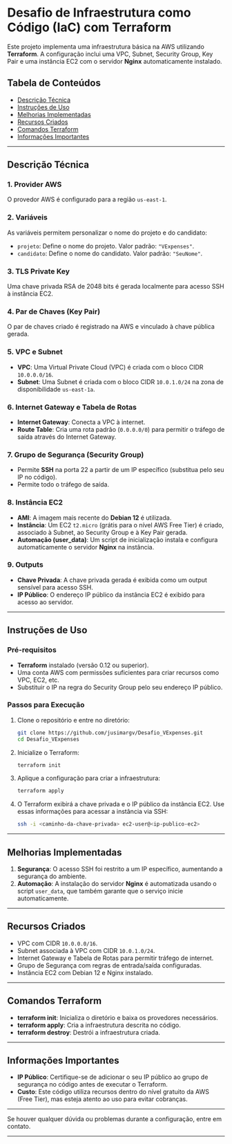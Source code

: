 # **Desafio de Infraestrutura como Código (IaC) com Terraform**

Este projeto implementa uma infraestrutura básica na AWS utilizando **Terraform**. A configuração inclui uma VPC, Subnet, Security Group, Key Pair e uma instância EC2 com o servidor **Nginx** automaticamente instalado.

## **Tabela de Conteúdos**
- [Descrição Técnica](#descrição-técnica)
- [Instruções de Uso](#instruções-de-uso)
- [Melhorias Implementadas](#melhorias-implementadas)
- [Recursos Criados](#recursos-criados)
- [Comandos Terraform](#comandos-terraform)
- [Informações Importantes](#informações-importantes)

---

## **Descrição Técnica**

### **1. Provider AWS**
O provedor AWS é configurado para a região `us-east-1`.

### **2. Variáveis**
As variáveis permitem personalizar o nome do projeto e do candidato:
- `projeto`: Define o nome do projeto. Valor padrão: `"VExpenses"`.
- `candidato`: Define o nome do candidato. Valor padrão: `"SeuNome"`.

### **3. TLS Private Key**
Uma chave privada RSA de 2048 bits é gerada localmente para acesso SSH à instância EC2.

### **4. Par de Chaves (Key Pair)**
O par de chaves criado é registrado na AWS e vinculado à chave pública gerada.

### **5. VPC e Subnet**
- **VPC**: Uma Virtual Private Cloud (VPC) é criada com o bloco CIDR `10.0.0.0/16`.
- **Subnet**: Uma Subnet é criada com o bloco CIDR `10.0.1.0/24` na zona de disponibilidade `us-east-1a`.

### **6. Internet Gateway e Tabela de Rotas**
- **Internet Gateway**: Conecta a VPC à internet.
- **Route Table**: Cria uma rota padrão (`0.0.0.0/0`) para permitir o tráfego de saída através do Internet Gateway.

### **7. Grupo de Segurança (Security Group)**
- Permite **SSH** na porta 22 a partir de um IP específico (substitua pelo seu IP no código).
- Permite todo o tráfego de saída.

### **8. Instância EC2**
- **AMI**: A imagem mais recente do **Debian 12** é utilizada.
- **Instância**: Um EC2 `t2.micro` (grátis para o nível AWS Free Tier) é criado, associado à Subnet, ao Security Group e à Key Pair gerada.
- **Automação (user_data)**: Um script de inicialização instala e configura automaticamente o servidor **Nginx** na instância.

### **9. Outputs**
- **Chave Privada**: A chave privada gerada é exibida como um output sensível para acesso SSH.
- **IP Público**: O endereço IP público da instância EC2 é exibido para acesso ao servidor.

---

## **Instruções de Uso**

### **Pré-requisitos**
- **Terraform** instalado (versão 0.12 ou superior).
- Uma conta AWS com permissões suficientes para criar recursos como VPC, EC2, etc.
- Substituir o IP na regra do Security Group pelo seu endereço IP público.

### **Passos para Execução**

1. Clone o repositório e entre no diretório:
   ```bash
   git clone https://github.com/jusimargv/Desafio_VExpenses.git
   cd Desafio_VExpenses
   ```

2. Inicialize o Terraform:
   ```bash
   terraform init
   ```

3. Aplique a configuração para criar a infraestrutura:
   ```bash
   terraform apply
   ```

4. O Terraform exibirá a chave privada e o IP público da instância EC2. Use essas informações para acessar a instância via SSH:
   ```bash
   ssh -i <caminho-da-chave-privada> ec2-user@<ip-publico-ec2>
   ```

---

## **Melhorias Implementadas**

1. **Segurança**: O acesso SSH foi restrito a um IP específico, aumentando a segurança do ambiente.
2. **Automação**: A instalação do servidor **Nginx** é automatizada usando o script `user_data`, que também garante que o serviço inicie automaticamente.

---

## **Recursos Criados**

- VPC com CIDR `10.0.0.0/16`.
- Subnet associada à VPC com CIDR `10.0.1.0/24`.
- Internet Gateway e Tabela de Rotas para permitir tráfego de internet.
- Grupo de Segurança com regras de entrada/saída configuradas.
- Instância EC2 com Debian 12 e Nginx instalado.

---

## **Comandos Terraform**

- **terraform init**: Inicializa o diretório e baixa os provedores necessários.
- **terraform apply**: Cria a infraestrutura descrita no código.
- **terraform destroy**: Destrói a infraestrutura criada.

---

## **Informações Importantes**

- **IP Público**: Certifique-se de adicionar o seu IP público ao grupo de segurança no código antes de executar o Terraform.
- **Custo**: Este código utiliza recursos dentro do nível gratuito da AWS (Free Tier), mas esteja atento ao uso para evitar cobranças.

---

Se houver qualquer dúvida ou problemas durante a configuração, entre em contato.

---

